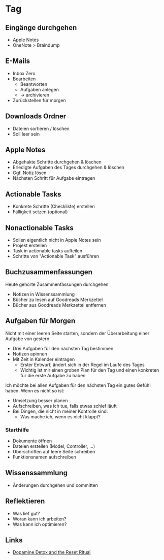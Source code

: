 # Tag

## Eingänge durchgehen

- Apple Notes
- OneNote > Braindump

## E-Mails

- Inbox Zero
- Bearbeiten
    + Beantworten
    + Aufgaben anlegen
    + -> archivieren
- Zurückstellen für morgen

## Downloads Ordner

- Dateien sortieren / löschen
- Soll leer sein

## Apple Notes

- Abgehakte Schritte durchgehen & löschen
- Erledigte Aufgaben des Tages durchgehen & löschen
- Ggf. Notiz lösen
- Nächsten Schritt für Aufgabe eintragen

## Actionable Tasks
 
- Konkrete Schritte (Checkliste) erstellen
- Fälligkeit setzen (optional)
    
## Nonactionable Tasks
  
- Sollen eigentlich nicht in Apple Notes sein
- Projekt erstellen
- Task in actionable tasks aufteilen
- Schritte von "Actionable Task" ausführen 

## Buchzusammenfassungen

Heute gehörte Zusammenfassungen durchgehen

- Notizen in Wissenssammlung
- Bücher zu lesen auf Goodreads Merkzettel
- Bücher aus Goodreads Merkzettel entfernen

## Aufgaben für Morgen

Nicht mit einer leeren Seite starten, sondern der Überarbeitung einer Aufgabe 
von gestern

- Drei Aufgaben für den nächsten Tag bestimmen
- Notizen apinnen
- Mit Zeit in Kalender eintragen
    + Erster Entwurf, ändert sich in der Regel im Laufe des Tages
    + Wichtig ist mir einen groben Plan für den Tag und einen konkreten für die erste Aufgabe zu haben

Ich möchte bei allen Aufgaben für den nächsten Tag ein gutes Gefühl haben. 
Wenn es nicht so ist:
- Umsetzung besser planen
- Aufschreiben, was ich tue, falls etwas schief läuft
- Bei Dingen, die nicht in meiner Kontrolle sind:
    + Was mache ich, wenn es nicht klappt?

### Starthilfe

- Dokumente öffnen
- Dateien erstellen (Model, Controller, ...)
- Überschriften auf leere Seite schreiben
- Funktionsnamen aufschreiben

## Wissenssammlung

- Änderungen durchgehen und committen

## Reflektieren

- Was lief gut?
- Woran kann ich arbeiten?
- Was kann ich optimieren?

## Links

- [Dopamine Detox and the Reset Ritual](https://www.youtube.com/watch?v=5wGE98lBU8s)
